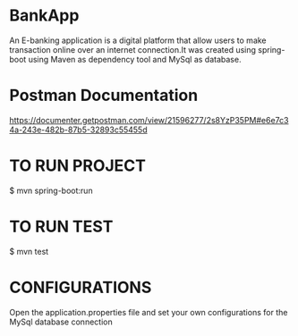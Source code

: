 # BankApp
An E-banking application is a digital platform that allow users to make transaction online over an internet connection.It was created using spring-boot using Maven as dependency tool and MySql as database.

# Postman Documentation
https://documenter.getpostman.com/view/21596277/2s8YzP35PM#e6e7c34a-243e-482b-87b5-32893c55455d

# TO RUN PROJECT
$ mvn spring-boot:run

# TO RUN TEST
$ mvn test

# CONFIGURATIONS
Open the application.properties file and set your own configurations for the MySql database connection

